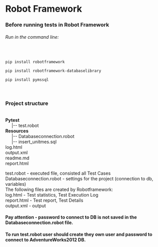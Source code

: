 <h1>Robot Framework</h1>
<h3>Before running tests in Robot Framework</h3>
<h6>Run in the command line:</h6>
<br>
<code>
pip install robotframework <br>
pip install robotframework-databaselibrary <br>
pip install pymssql
</code><br>
<br>

<h3>Project structure</h3><br>
<b>Pytest</b><br>
&nbsp;&nbsp;&nbsp;&nbsp;     |-- test.robot<br>
<b>Resources</b><br>
&nbsp;&nbsp;&nbsp;&nbsp;     |-- Databaseconnection.robot<br>
&nbsp;&nbsp;&nbsp;&nbsp;     |-- insert_unitmes.sql<br>
log.html<br>
output.xml<br>
readme.md<br>
report.html<br>


test.robot - executed file, consisted all Test Cases
Databaseconnection.robot - settings for the  project (connection to db, variables)<br>
The following files are created by Robotframework:<br>
log.html - Test statistics, Test Execution Log<br>
report.html - Test report, Test Details <br>
output.xml - output<br>


<h4>Pay attention - password to connect to DB is not saved in the Databaseconnection.robot file.</h4>
<h4>To run test.robot  user should create they own user and password to connect to AdventureWorks2012 DB.</h4>

